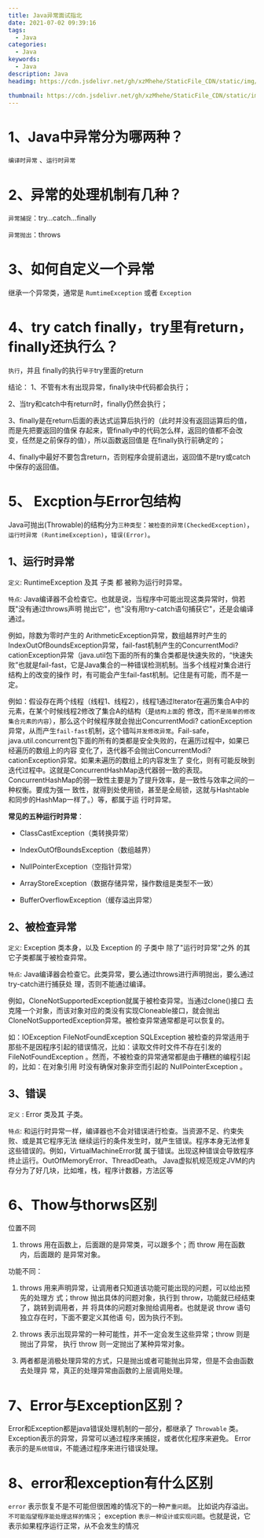 ```yaml
---
title: Java异常面试指北
date: 2021-07-02 09:39:16
tags:
  - Java
categories:
  - Java
keywords:
  - Java
description: Java
headimg: https://cdn.jsdelivr.net/gh/xzMhehe/StaticFile_CDN/static/img/20210702094944.jpg

thumbnail: https://cdn.jsdelivr.net/gh/xzMhehe/StaticFile_CDN/static/img/20210702094944.jpg
---
```

# 1、Java中异常分为哪两种？
`编译时异常` 、`运行时异常`


# 2、异常的处理机制有几种？
`异常捕捉`：try…catch…finally

`异常抛出`：throws


# 3、如何自定义一个异常
继承一个异常类，通常是 `RumtimeException` 或者 `Exception`

# 4、try catch finally，try里有return，finally还执行么？

`执行`，并且 finally的执行`早于`try里面的return 

结论： 
1、不管有木有出现异常，ﬁnally块中代码都会执行； 

2、当try和catch中有return时，finally仍然会执行； 

3、finally是在return后面的表达式运算后执行的（此时并没有返回运算后的值，而是先把要返回的值保 存起来，管finally中的代码怎么样，返回的值都不会改变，任然是之前保存的值），所以函数返回值是 在finally执行前确定的； 

4、finally中最好不要包含return，否则程序会提前退出，返回值不是try或catch中保存的返回值。


# 5、 Excption与Error包结构
Java可抛出(Throwable)的结构分为`三种类型`：`被检查的异常(CheckedException)`，`运行时异常 (RuntimeException)`，`错误(Error)`。

## 1、运行时异常

`定义`: RuntimeException 及其 子类 都 被称为运行时异常。 

`特点`: Java编译器不会检查它。也就是说，当程序中可能出现这类异常时，倘若既"没有通过throws声明 抛出它"，也"没有用try-catch语句捕获它"，还是会编译通过。

例如，除数为零时产生的 ArithmeticException异常，数组越界时产生的IndexOutOfBoundsException异常，fail-fast机制产生的ConcurrentModi?cationException异常（java.util包下面的所有的集合类都是快速失败的，“快速失 败”也就是fail-fast，它是Java集合的一种错误检测机制。当多个线程对集合进行结构上的改变的操作 时，有可能会产生fail-fast机制。记住是有可能，而不是一定。


例如：假设存在两个线程（线程1、线程2），线程1通过Iterator在遍历集合A中的元素，在某个时候线程2修改了集合A的结构（是`结构上面`的 修改，而`不是简单的修改集合元素的内容`），那么这个时候程序就会抛出ConcurrentModi? cationException 异常，从而产生`fail-fast`机制，这个错叫`并发修改异常`。Fail-safe， java.util.concurrent包下面的所有的类都是安全失败的，在遍历过程中，如果已经遍历的数组上的内容 变化了，迭代器不会抛出ConcurrentModi?cationException异常。如果未遍历的数组上的内容发生了 变化，则有可能反映到迭代过程中。这就是ConcurrentHashMap迭代器弱一致的表现。 ConcurrentHashMap的弱一致性主要是为了提升效率，是一致性与效率之间的一种权衡。要成为强一 致性，就得到处使用锁，甚至是全局锁，这就与Hashtable和同步的HashMap一样了。）等，都属于运 行时异常。



**常见的五种运行时异常**：      
- ClassCastException（类转换异常）        

- IndexOutOfBoundsException（数组越界）             

- NullPointerException（空指针异常）       

- ArrayStoreException（数据存储异常，操作数组是类型不一致） 

- BufferOverflowException（缓存溢出异常）


## 2、被检查异常
`定义`: Exception 类本身，以及 Exception 的 子类中 除了"运行时异常"之外 的其它子类都属于被检查异常。 

`特点`: Java编译器会检查它。此类异常，要么通过throws进行声明抛出，要么通过try-catch进行捕获处 理，否则不能通过编译。

例如，CloneNotSupportedException就属于被检查异常。当通过clone()接口 去克隆一个对象，而该对象对应的类没有实现Cloneable接口，就会抛出 CloneNotSupportedException异常。被检查异常通常都是可以恢复的。

如：IOException FileNotFoundException SQLException 被检查的异常适用于那些不是因程序引起的错误情况，比如：读取文件时文件不存在引发的 FileNotFoundException 。然而，不被检查的异常通常都是由于糟糕的编程引起的，比如：在对象引用 时没有确保对象非空而引起的 NullPointerException 。


## 3、错误
`定义` : Error 类及其 子类。 

`特点`: 和运行时异常一样，编译器也不会对错误进行检查。当资源不足、约束失败、或是其它程序无法 继续运行的条件发生时，就产生错误。程序本身无法修复这些错误的。例如，VirtualMachineError就 属于错误。出现这种错误会导致程序终止运行。OutOfMemoryError、ThreadDeath。 Java虚拟机规范规定JVM的内存分为了好几块，比如堆，栈，程序计数器，方法区等

# 6、Thow与thorws区别
位置不同
1. throws 用在函数上，后面跟的是异常类，可以跟多个；而 throw 用在函数内，后面跟的 是异常对象。 


功能不同：
1. throws 用来声明异常，让调用者只知道该功能可能出现的问题，可以给出预先的处理方 式；throw 抛出具体的问题对象，执行到 throw，功能就已经结束了，跳转到调用者，并 将具体的问题对象抛给调用者。也就是说 throw 语句独立存在时，下面不要定义其他语 句，因为执行不到。

2. throws 表示出现异常的一种可能性，并不一定会发生这些异常；throw 则是抛出了异常， 执行 throw 则一定抛出了某种异常对象。

3. 两者都是消极处理异常的方式，只是抛出或者可能抛出异常，但是不会由函数去处理异 常，真正的处理异常由函数的上层调用处理。


# 7、Error与Exception区别？
Error和Exception都是java错误处理机制的一部分，都继承了 `Throwable` 类。 Exception表示的异常，异常可以通过程序来捕捉，或者优化程序来避免。 Error表示的是`系统错误`，不能通过程序来进行错误处理。


# 8、error和exception有什么区别
`error` 表示恢复不是不可能但很困难的情况下的一种`严重问题`。 比如说内存溢出。 `不可能指望程序能处理这样的情况`； exception `表示一种设计或实现问题`。也就是说，它表示如果程序运行正常，从不会发生的情况
